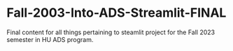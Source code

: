 # Fall-2003-Into-ADS-Streamlit-FINAL
Final content for all things pertaining to steamlit project for the Fall 2023 semester in HU ADS program.
